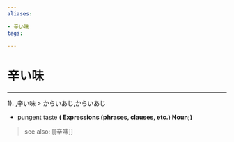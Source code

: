 ```yaml
---
aliases:
    
- 辛い味
tags:
    
---
```


# 辛い味
---
1).
,辛い味 > からいあじ,からいあじ

- pungent taste
**( Expressions (phrases, clauses, etc.) Noun;)**
> see also:  [[辛味]]
            